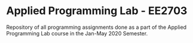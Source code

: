 # Applied Programming Lab - EE2703

Repository of all programming assignments done as a part of the Applied Programming Lab course in the Jan-May 2020 Semester.

